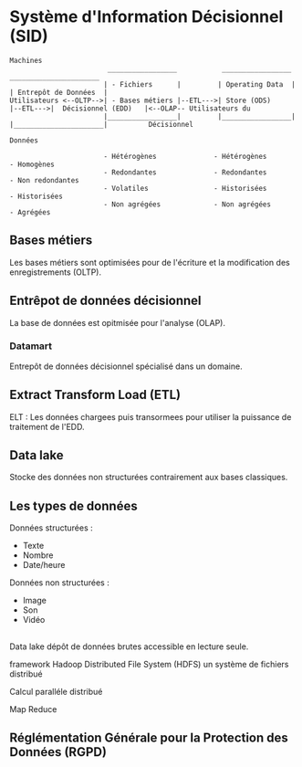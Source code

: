 # Système d'Information Décisionnel (SID)

```sequence
Machines
                        _________________           _________________           ______________________
                       | - Fichiers      |         | Operating Data  |         | Entrepôt de Données  |          
Utilisateurs <--OLTP-->| - Bases métiers |--ETL--->| Store (ODS)     |--ETL--->|  Décisionnel (EDD)   |<--OLAP-- Utilisateurs du 
                       |_________________|         |_________________|         |______________________|          Décisionnel

Données

                       - Hétérogènes              - Hétérogènes                 - Homogènes
                       - Redondantes              - Redondantes                 - Non redondantes
                       - Volatiles                - Historisées                 - Historisées
                       - Non agrégées             - Non agrégées                - Agrégées

```

## Bases métiers 

Les bases métiers sont optimisées pour de l'écriture et la modification des enregistrements (OLTP). 

## Entrêpot de données décisionnel

La base de données est opitmisée pour l'analyse (OLAP).

### Datamart

Entrepôt de données décisionnel spécialisé dans un domaine.

## Extract Transform Load (ETL)

ELT : Les données chargees puis transormees pour utiliser la puissance de traitement de l'EDD.

## Data lake

Stocke des données non structurées contrairement aux bases classiques.

## Les types de données

Données structurées :
* Texte
* Nombre
* Date/heure

Données non structurées :
* Image
* Son 
* Vidéo

## 

Data lake dépôt de données brutes accessible en lecture seule.

framework 
Hadoop Distributed File System (HDFS) un système de fichiers distribué

Calcul paralléle distribué

Map Reduce 

## Réglémentation Générale pour la Protection des Données (RGPD)   

